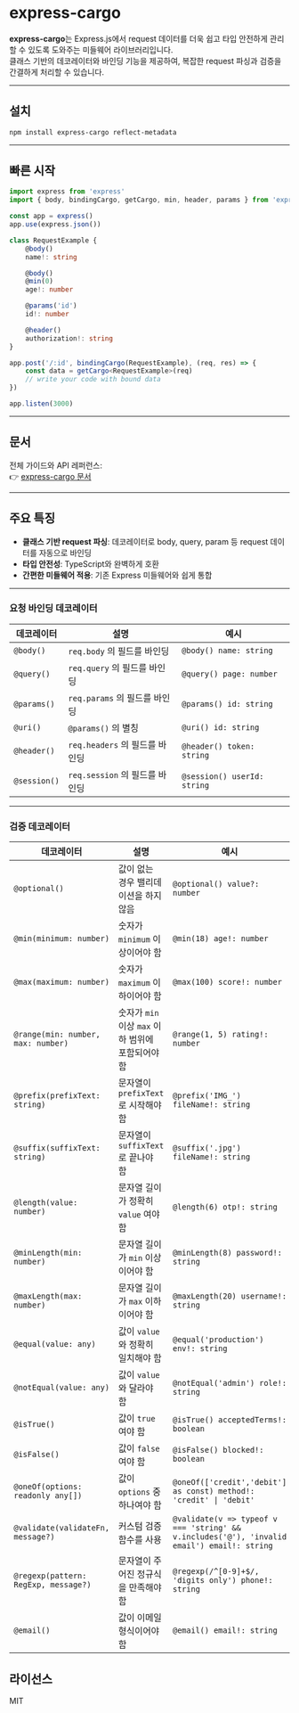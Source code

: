 # express-cargo

**express-cargo**는 Express.js에서 request 데이터를 더욱 쉽고 타입 안전하게 관리할 수 있도록 도와주는 미들웨어 라이브러리입니다.  
클래스 기반의 데코레이터와 바인딩 기능을 제공하여, 복잡한 request 파싱과 검증을 간결하게 처리할 수 있습니다.

---

## 설치

```bash
npm install express-cargo reflect-metadata
```

---

## 빠른 시작

```ts
import express from 'express'
import { body, bindingCargo, getCargo, min, header, params } from 'express-cargo'

const app = express()
app.use(express.json())

class RequestExample {
    @body()
    name!: string

    @body()
    @min(0)
    age!: number

    @params('id')
    id!: number

    @header()
    authorization!: string
}

app.post('/:id', bindingCargo(RequestExample), (req, res) => {
    const data = getCargo<RequestExample>(req)
    // write your code with bound data
})

app.listen(3000)
```

---

## 문서

전체 가이드와 API 레퍼런스:  
👉 [express-cargo 문서](https://beyond-imagination.github.io/express-cargo/)

---

## 주요 특징

- **클래스 기반 request 파싱**: 데코레이터로 body, query, param 등 request 데이터를 자동으로 바인딩
- **타입 안전성**: TypeScript와 완벽하게 호환
- **간편한 미들웨어 적용**: 기존 Express 미들웨어와 쉽게 통합

---

### 요청 바인딩 데코레이터

| 데코레이터        | 설명                      | 예시                          |
|--------------|-------------------------|-----------------------------|
| `@body()`    | `req.body` 의 필드를 바인딩    | `@body() name: string`      |
| `@query()`   | `req.query` 의 필드를 바인딩   | `@query() page: number`     |
| `@params()`  | `req.params` 의 필드를 바인딩  | `@params() id: string`      |
| `@uri()`     | `@params()` 의 별칭        | `@uri() id: string`         |
| `@header()`  | `req.headers` 의 필드를 바인딩 | `@header() token: string`   |
| `@session()` | `req.session` 의 필드를 바인딩 | `@session() userId: string` |

---

### 검증 데코레이터

| 데코레이터                                | 설명                                | 예시                                                                                         |
|--------------------------------------|-----------------------------------|--------------------------------------------------------------------------------------------|
| `@optional()`                        | 값이 없는 경우 밸리데이션을 하지 않음             | `@optional() value?: number`                                                               |
| `@min(minimum: number)`              | 숫자가 `minimum` 이상이어야 함             | `@min(18) age!: number`                                                                    |
| `@max(maximum: number)`              | 숫자가 `maximum` 이하이어야 함             | `@max(100) score!: number`                                                                 |
| `@range(min: number, max: number)`   | 숫자가 `min` 이상 `max` 이하 범위에 포함되어야 함 | `@range(1, 5) rating!: number`                                                             |
| `@prefix(prefixText: string)`        | 문자열이 `prefixText` 로 시작해야 함        | `@prefix('IMG_') fileName!: string`                                                        |
| `@suffix(suffixText: string)`        | 문자열이 `suffixText` 로 끝나야 함         | `@suffix('.jpg') fileName!: string`                                                        |
| `@length(value: number)`             | 문자열 길이가 정확히 `value` 여야 함          | `@length(6) otp!: string`                                                                  |
| `@minLength(min: number)`            | 문자열 길이가 `min` 이상이어야 함             | `@minLength(8) password!: string`                                                          |
| `@maxLength(max: number)`            | 문자열 길이가 `max` 이하이어야 함             | `@maxLength(20) username!: string`                                                         |
| `@equal(value: any)`                 | 값이 `value` 와 정확히 일치해야 함           | `@equal('production') env!: string`                                                        |
| `@notEqual(value: any)`              | 값이 `value` 와 달라야 함                | `@notEqual('admin') role!: string`                                                         |
| `@isTrue()`                          | 값이 `true` 여야 함                    | `@isTrue() acceptedTerms!: boolean`                                                        |
| `@isFalse()`                         | 값이 `false` 여야 함                   | `@isFalse() blocked!: boolean`                                                             |
| `@oneOf(options: readonly any[])`    | 값이 `options` 중 하나여야 함             | `@oneOf(['credit','debit'] as const) method!: 'credit' \| 'debit'`                         |
| `@validate(validateFn, message?)`    | 커스텀 검증 함수를 사용                     | `@validate(v => typeof v === 'string' && v.includes('@'), 'invalid email') email!: string` |
| `@regexp(pattern: RegExp, message?)` | 문자열이 주어진 정규식을 만족해야 함              | `@regexp(/^[0-9]+$/, 'digits only') phone!: string`                                        |
| `@email()`                           | 값이 이메일 형식이어야 함                    | `@email() email!: string`                                                                  |

## 라이선스

MIT
